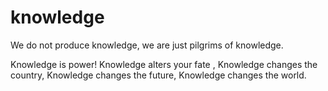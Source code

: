 # knowledge

We do not produce knowledge, we are just pilgrims of knowledge.

Knowledge is power! 
Knowledge alters your fate ,
Knowledge changes the country,
Knowledge changes the future,
Knowledge changes the world.

